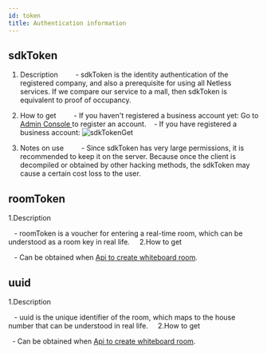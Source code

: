 ```yaml
---
id: token
title: Authentication information
---
```


## sdkToken

1. Description
    
   - sdkToken is the identity authentication of the registered company, and also a prerequisite for using all Netless services. If we compare our service to a mall, then sdkToken is equivalent to proof of occupancy.

2. How to get
    
   - If you haven't registered a business account yet: Go to <a target="_blank" href="https://console.herewhite.com"> Admin Console </a> to register an account.
   - If you have registered a business account:
   ![sdkTokenGet](/img/sdkTokenGet.jpg)

3. Notes on use
    
   - Since sdkToken has very large permissions, it is recommended to keep it on the server. Because once the client is decompiled or obtained by other hacking methods, the sdkToken may cause a certain cost loss to the user.


## roomToken

1.Description

   - roomToken is a voucher for entering a real-time room, which can be understood as a room key in real life.
   
2.How to get

   - Can be obtained when [Api to create whiteboard room](../server/api/whiteboard-base.md).

## uuid

1.Description

   - uuid is the unique identifier of the room, which maps to the house number that can be understood in real life.
   
2.How to get

  - Can be obtained when [Api to create whiteboard room](../server/api/whiteboard-base.md).
